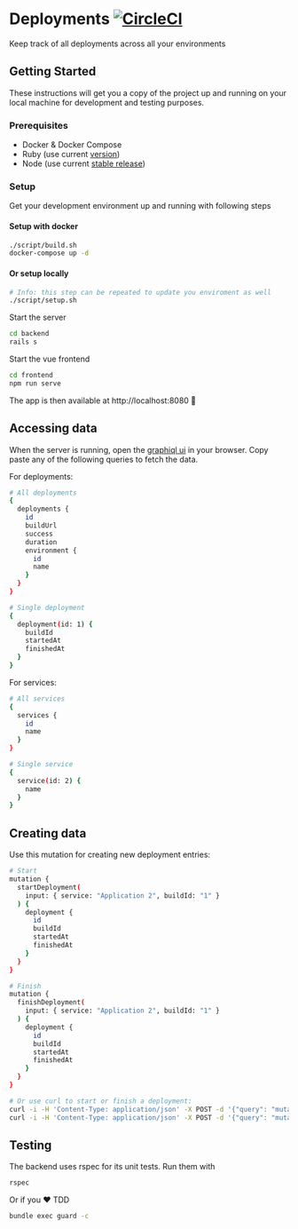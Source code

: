 # Deployments [![CircleCI](https://circleci.com/gh/joinez/deployments.svg?style=svg)](https://circleci.com/gh/joinez/deployments)

Keep track of all deployments across all your environments

## Getting Started

These instructions will get you a copy of the project up and running on your
local machine for development and testing purposes.

### Prerequisites

- Docker & Docker Compose
- Ruby (use current [version](backend/.ruby-version))
- Node (use current [stable release](https://nodejs.org/en/about/releases/))

### Setup

Get your development environment up and running with following steps

#### Setup with docker
```sh
./script/build.sh
docker-compose up -d
```
#### Or setup locally
```sh
# Info: this step can be repeated to update you enviroment as well
./script/setup.sh
```
Start the server
```sh
cd backend
rails s
```
Start the vue frontend
```sh
cd frontend
npm run serve
```
The app is then available at http://localhost:8080 🎉

## Accessing data

When the server is running, open the [graphiql ui](http://localhost:3000/graphiql) in your browser. Copy paste any of the following queries to fetch the data.

For deployments:

```sh
# All deployments
{
  deployments {
    id
    buildUrl
    success
    duration
    environment {
      id
      name
    }
  }
}

# Single deployment
{
  deployment(id: 1) {
    buildId
    startedAt
    finishedAt
  }
}
```

For services:

```sh
# All services
{
  services {
    id
    name
  }
}

# Single service
{
  service(id: 2) {
    name
  }
}
```

## Creating data

Use this mutation for creating new deployment entries:

```sh
# Start
mutation {
  startDeployment(
    input: { service: "Application 2", buildId: "1" }
  ) {
    deployment {
      id
      buildId
      startedAt
      finishedAt
    }
  }
}

# Finish
mutation {
  finishDeployment(
    input: { service: "Application 2", buildId: "1" }
  ) {
    deployment {
      id
      buildId
      startedAt
      finishedAt
    }
  }
}

# Or use curl to start or finish a deployment:
curl -i -H 'Content-Type: application/json' -X POST -d '{"query": "mutation { startDeployment(input: { service: \"Application 3\", buildId: \"1\" }) { deployment { id } } }"}' localhost:3000/graphql
curl -i -H 'Content-Type: application/json' -X POST -d '{"query": "mutation { finishDeployment(input: { service: \"Application 3\", buildId: \"1\" }) { deployment { id } } }"}' localhost:3000/graphql
```

## Testing

The backend uses rspec for its unit tests. Run them with

```sh
rspec
```

Or if you️ ❤️  TDD

```sh
bundle exec guard -c
```
